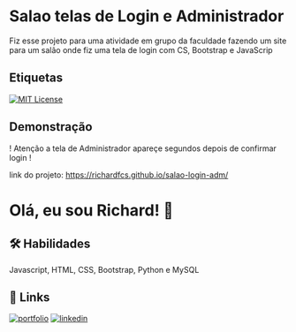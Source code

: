 # Salao telas de Login e Administrador
Fiz esse projeto para uma atividade em grupo da faculdade fazendo um site para um salão onde fiz uma tela de login com CS, Bootstrap e JavaScrip


## Etiquetas

[![MIT License](https://img.shields.io/badge/License-MIT-green.svg)](https://choosealicense.com/licenses/mit/)



## Demonstração

! Atenção a tela de Administrador apareçe segundos depois de confirmar login !

link do projeto:
https://richardfcs.github.io/salao-login-adm/


# Olá, eu sou Richard! 👋


## 🛠 Habilidades
Javascript, HTML, CSS, Bootstrap, Python e MySQL


## 🔗 Links
[![portfolio](https://img.shields.io/badge/my_portfolio-000?style=for-the-badge&logo=ko-fi&logoColor=white)](https://portifolio-responsivo-olive.vercel.app/)
[![linkedin](https://img.shields.io/badge/linkedin-0A66C2?style=for-the-badge&logo=linkedin&logoColor=white)](https://www.google.com/url?q=https%3A%2F%2Fwww.linkedin.com%2Fin%2Frichard-fernando-74b688280%2F&sa=D&sntz=1&usg=AOvVaw0oivJLiLkhZakZGNkBOlDr)
